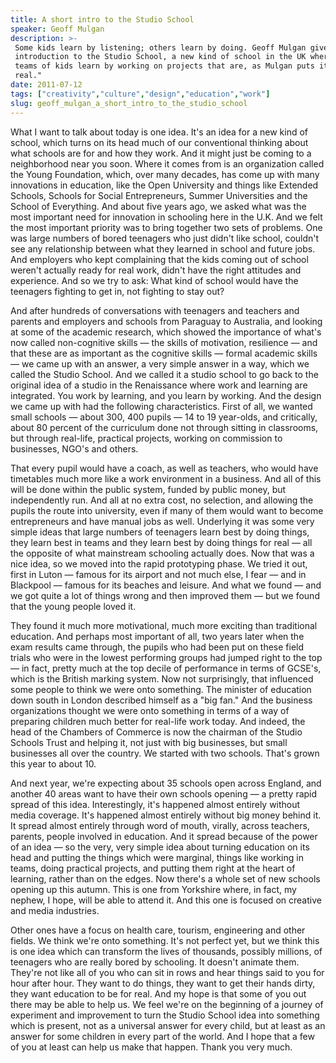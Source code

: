```yaml
---
title: A short intro to the Studio School
speaker: Geoff Mulgan
description: >-
 Some kids learn by listening; others learn by doing. Geoff Mulgan gives a short
 introduction to the Studio School, a new kind of school in the UK where small
 teams of kids learn by working on projects that are, as Mulgan puts it, "for
 real."
date: 2011-07-12
tags: ["creativity","culture","design","education","work"]
slug: geoff_mulgan_a_short_intro_to_the_studio_school
---
```


What I want to talk about today is one idea. It's an idea for a new kind of school, which
turns on its head much of our conventional thinking about what schools are for and how
they work. And it might just be coming to a neighborhood near you soon. Where it comes
from is an organization called the Young Foundation, which, over many decades, has come up
with many innovations in education, like the Open University and things like Extended
Schools, Schools for Social Entrepreneurs, Summer Universities and the School of
Everything. And about five years ago, we asked what was the most important need for
innovation in schooling here in the U.K. And we felt the most important priority was to
bring together two sets of problems. One was large numbers of bored teenagers who just
didn't like school, couldn't see any relationship between what they learned in school and
future jobs. And employers who kept complaining that the kids coming out of school weren't
actually ready for real work, didn't have the right attitudes and experience. And so we try
to ask: What kind of school would have the teenagers fighting to get in, not fighting to
stay out?

And after hundreds of conversations with teenagers and teachers and parents and employers
and schools from Paraguay to Australia, and looking at some of the academic research,
which showed the importance of what's now called non-cognitive skills — the skills of
motivation, resilience — and that these are as important as the cognitive skills — formal
academic skills — we came up with an answer, a very simple answer in a way, which we
called the Studio School. And we called it a studio school to go back to the original idea
of a studio in the Renaissance where work and learning are integrated. You work by
learning, and you learn by working. And the design we came up with had the following
characteristics. First of all, we wanted small schools — about 300, 400 pupils — 14 to 19
year-olds, and critically, about 80 percent of the curriculum done not through sitting in
classrooms, but through real-life, practical projects, working on commission to
businesses, NGO's and others.

That every pupil would have a coach, as well as teachers, who would have timetables much
more like a work environment in a business. And all of this will be done within the public
system, funded by public money, but independently run. And all at no extra cost, no
selection, and allowing the pupils the route into university, even if many of them would
want to become entrepreneurs and have manual jobs as well. Underlying it was some very
simple ideas that large numbers of teenagers learn best by doing things, they learn best
in teams and they learn best by doing things for real — all the opposite of what
mainstream schooling actually does. Now that was a nice idea, so we moved into the rapid
prototyping phase. We tried it out, first in Luton — famous for its airport and not much
else, I fear — and in Blackpool — famous for its beaches and leisure. And what we found —
and we got quite a lot of things wrong and then improved them — but we found that the
young people loved it.

They found it much more motivational, much more exciting than traditional education. And
perhaps most important of all, two years later when the exam results came through, the
pupils who had been put on these field trials who were in the lowest performing groups had
jumped right to the top — in fact, pretty much at the top decile of performance in terms
of GCSE's, which is the British marking system. Now not surprisingly, that influenced some
people to think we were onto something. The minister of education down south in London
described himself as a "big fan." And the business organizations thought we were onto
something in terms of a way of preparing children much better for real-life work today.
And indeed, the head of the Chambers of Commerce is now the chairman of the Studio Schools
Trust and helping it, not just with big businesses, but small businesses all over the
country. We started with two schools. That's grown this year to about 10.

And next year, we're expecting about 35 schools open across England, and another 40 areas
want to have their own schools opening — a pretty rapid spread of this idea.
Interestingly, it's happened almost entirely without media coverage. It's happened almost
entirely without big money behind it. It spread almost entirely through word of mouth,
virally, across teachers, parents, people involved in education. And it spread because of
the power of an idea — so the very, very simple idea about turning education on its head
and putting the things which were marginal, things like working in teams, doing practical
projects, and putting them right at the heart of learning, rather than on the edges. Now
there's a whole set of new schools opening up this autumn. This is one from Yorkshire
where, in fact, my nephew, I hope, will be able to attend it. And this one is focused on
creative and media industries.

Other ones have a focus on health care, tourism, engineering and other fields. We think
we're onto something. It's not perfect yet, but we think this is one idea which can
transform the lives of thousands, possibly millions, of teenagers who are really bored by
schooling. It doesn't animate them. They're not like all of you who can sit in rows and
hear things said to you for hour after hour. They want to do things, they want to get
their hands dirty, they want education to be for real. And my hope is that some of you out
there may be able to help us. We feel we're on the beginning of a journey of experiment and
improvement to turn the Studio School idea into something which is present, not as a
universal answer for every child, but at least as an answer for some children in every
part of the world. And I hope that a few of you at least can help us make that
happen. Thank you very much.

<!--
ad_duration=3.33
event="TEDGlobal 2011"
external_start_time=0
intro_duration=11.82
is_subtitle_required="False"
is_talk_featured="True"
language="en"
language_swap="False"
native_language="en"
number_of_related_talks=6
number_of_speakers=1
number_of_subtitled_videos=38
number_of_tags=5
number_of_talk_download_languages=38
number_of_talk_more_resources=0
number_of_talk_recommendations=0
number_of_talks_take_actions=0
post_ad_duration=0.83
published_timestamp="2011-09-27 15:18:07"
recording_date="2011-07-12"
speaker_description="Social commentator"
speaker_is_published=1
speaker_name="Geoff Mulgan"
talk_name="A short intro to the Studio School"
talks_tags=["creativity","culture","design","education","work"]
url_audio="https://download.ted.com/talks/GeoffMulgan_2011G.mp3?apikey=acme-roadrunner"
url_photo_speaker="https://pe.tedcdn.com/images/ted/112756_254x191.jpg"
url_photo_talk="https://pe.tedcdn.com/images/ted/0e3e4e92d5ee8ae0e43962d447d3f790b31099b8_800x600.jpg"
url_webpage="https://www.ted.com/talks/geoff_mulgan_a_short_intro_to_the_studio_school"
video_type_name="TED Stage Talk"
-->